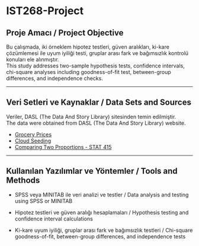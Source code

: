 # IST268-Project

## Proje Amacı / Project Objective

Bu çalışmada, iki örneklem hipotez testleri, güven aralıkları, ki-kare çözümlemesi ile uyum iyiliği testi, gruplar arası fark ve bağımsızlık kontrolü konuları ele alınmıştır.  
This study addresses two-sample hypothesis tests, confidence intervals, chi-square analyses including goodness-of-fit test, between-group differences, and independence checks.

---

## Veri Setleri ve Kaynaklar / Data Sets and Sources

Veriler, DASL (The Data And Story Library) sitesinden temin edilmiştir.  
The data were obtained from DASL (The Data And Story Library) website.

- [Grocery Prices](https://dasl.datadescription.com/datafile/groceryprices/?_sfm_methods=Comparing+Two+Groups&_sfm_cases=4+30)  
- [Cloud Seeding](https://dasl.datadescription.com/datafile/cloudseeding/?_sfm_methods=Comparing+Two+Groups&_sfm_cases=4+30)  
- [Comparing Two Proportions - STAT 415](https://online.stat.psu.edu/stat415/lesson/9/9.4)

---

## Kullanılan Yazılımlar ve Yöntemler / Tools and Methods

- SPSS veya MINITAB ile veri analizi ve testler  /   Data analysis and testing using SPSS or MINITAB  

- Hipotez testleri ve güven aralığı hesaplamaları  /  Hypothesis testing and confidence interval calculations  

- Ki-kare uyum iyiliği, gruplar arası fark ve bağımsızlık testleri  /  Chi-square goodness-of-fit, between-group differences, and independence tests  
